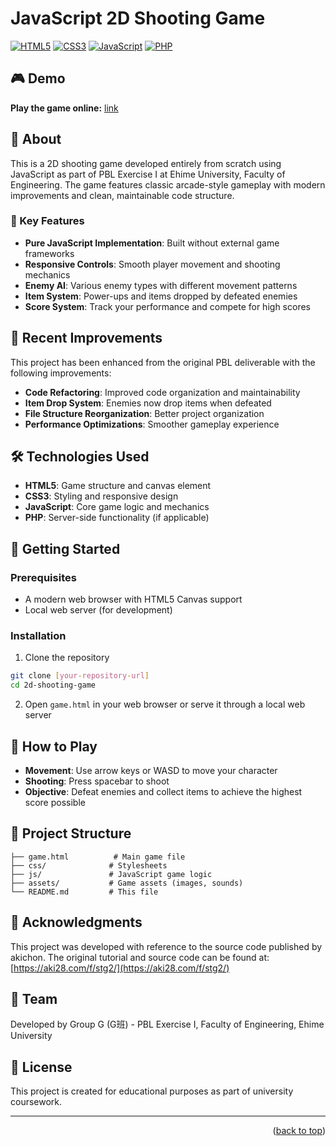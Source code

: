 # JavaScript 2D Shooting Game

<div id="top"></div>

[![HTML5](https://img.shields.io/badge/html5-%23E34F26.svg?style=for-the-badge&logo=html5&logoColor=white)](https://developer.mozilla.org/en-US/docs/Web/HTML)
[![CSS3](https://img.shields.io/badge/css3-%231572B6.svg?style=for-the-badge&logo=css3&logoColor=white)](https://developer.mozilla.org/en-US/docs/Web/CSS)
[![JavaScript](https://img.shields.io/badge/javascript-%23323330.svg?style=for-the-badge&logo=javascript&logoColor=%23F7DF1E)](https://developer.mozilla.org/en-US/docs/Web/JavaScript)
[![PHP](https://img.shields.io/badge/php-%23777BB4.svg?style=for-the-badge&logo=php&logoColor=white)](https://www.php.net/)

## 🎮 Demo

**Play the game online:** [link](https://j341nono.github.io/2Dshooting/game.html)

## 📖 About

This is a 2D shooting game developed entirely from scratch using JavaScript as part of PBL Exercise I at Ehime University, Faculty of Engineering. The game features classic arcade-style gameplay with modern improvements and clean, maintainable code structure.

### 🎯 Key Features

- **Pure JavaScript Implementation**: Built without external game frameworks
- **Responsive Controls**: Smooth player movement and shooting mechanics
- **Enemy AI**: Various enemy types with different movement patterns
- **Item System**: Power-ups and items dropped by defeated enemies
- **Score System**: Track your performance and compete for high scores

## 🔧 Recent Improvements

This project has been enhanced from the original PBL deliverable with the following improvements:

- **Code Refactoring**: Improved code organization and maintainability
- **Item Drop System**: Enemies now drop items when defeated
- **File Structure Reorganization**: Better project organization
- **Performance Optimizations**: Smoother gameplay experience

## 🛠 Technologies Used

- **HTML5**: Game structure and canvas element
- **CSS3**: Styling and responsive design
- **JavaScript**: Core game logic and mechanics
- **PHP**: Server-side functionality (if applicable)

## 🚀 Getting Started

### Prerequisites

- A modern web browser with HTML5 Canvas support
- Local web server (for development)

### Installation

1. Clone the repository
```bash
git clone [your-repository-url]
cd 2d-shooting-game
```

2. Open `game.html` in your web browser or serve it through a local web server

## 🎲 How to Play

- **Movement**: Use arrow keys or WASD to move your character
- **Shooting**: Press spacebar to shoot
- **Objective**: Defeat enemies and collect items to achieve the highest score possible

## 📁 Project Structure

```
├── game.html          # Main game file
├── css/              # Stylesheets
├── js/               # JavaScript game logic
├── assets/           # Game assets (images, sounds)
└── README.md         # This file
```

## 🙏 Acknowledgments

This project was developed with reference to the source code published by akichon. The original tutorial and source code can be found at: [https://aki28.com/f/stg2/](https://aki28.com/f/stg2/)

## 👥 Team

Developed by Group G (G班) - PBL Exercise I, Faculty of Engineering, Ehime University

## 📄 License

This project is created for educational purposes as part of university coursework.

---

<p align="right">(<a href="#top">back to top</a>)</p>